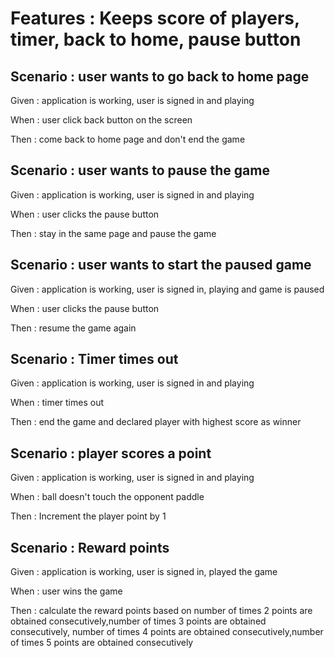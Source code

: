 
# Features  : Keeps score of players, timer, back to home, pause button

## Scenario : user wants to go back to home page

Given : application is working, user is signed in and playing

When : user click back button on the screen

Then : come back to home page and don't end the game

## Scenario : user wants to pause the game

Given : application is working, user is signed in and playing

When : user clicks the pause button

Then : stay in the same page and pause the game

## Scenario : user wants to start the paused game

Given : application is working, user is signed in, playing and game is paused

When : user clicks the pause button

Then : resume the game again

## Scenario : Timer times out

Given : application is working, user is signed in and playing

When : timer times out

Then : end the game and declared player with highest score as winner

## Scenario : player scores a point

Given : application is working, user is signed in and playing

When : ball doesn't touch the opponent paddle

Then : Increment the player point by 1

## Scenario : Reward points

Given : application is working, user is signed in, played the game

When : user wins the game

Then : calculate the reward points based on number of times 2 points are
obtained consecutively,number of times 3 points are obtained consecutively,
number of times 4 points are obtained consecutively,number of times 5 points
are obtained consecutively

